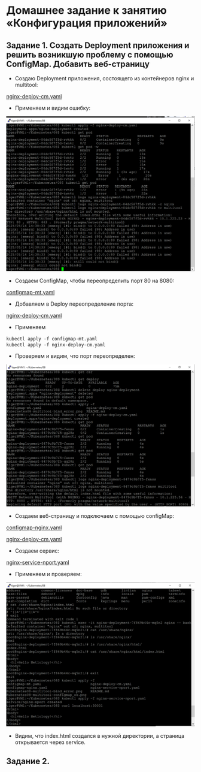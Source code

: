 # Домашнее задание к занятию «Конфигурация приложений»

## Задание 1. Создать Deployment приложения и решить возникшую проблему с помощью ConfigMap. Добавить веб-страницу

* Создаю Deployment приложения, состоящего из контейнеров nginx и multitool:

[nginx-deploy-cm.yaml](https://github.com/A-Tagir/kubernetes/blob/a0ac159dca814c40db3744aa998580af23a2349b/08/nginx-deploy-cm.yaml)

* Применяем и видим ошибку:

![Multitool_bind_error](https://github.com/A-Tagir/kubernetes/blob/main/08/Kubernetes08-multitool-bind_error.png)

* Создаем ConfigMap, чтобы переопределить порт 80 на 8080:

[configmap-mt.yaml](https://github.com/A-Tagir/kubernetes/blob/main/08/configmap-mt.yaml)

* Добавляем в Deploy переопределение порта:

[nginx-deploy-cm.yaml](https://github.com/A-Tagir/kubernetes/blob/9eba85ccdf0a1f3bb78bb4be924fd86c0fb49b9f/08/nginx-deploy-cm.yaml)

* Применяем 
```
kubectl apply -f configmap-mt.yaml
kubectl apply -f nginx-deploy-cm.yaml
```
* Проверяем и видим, что порт переопределен:

![config-map-ok](https://github.com/A-Tagir/kubernetes/blob/main/08/Kubernetes08-multitool-configmap_ok.png)

* Создаем веб-страницу и подключаем с помощью configMap:

[configmap-nginx.yaml](https://github.com/A-Tagir/kubernetes/blob/main/08/configmap-nginx.yaml)

[nginx-deploy-cm.yaml](https://github.com/A-Tagir/kubernetes/blob/ef6ba40dc834c9435f447b3a529db3437a406b95/08/nginx-deploy-cm.yaml)

* Создаем сервис:

[nginx-service-nport.yaml](https://github.com/A-Tagir/kubernetes/blob/main/08/nginx-service-nport.yaml)

* Применяем и проверяем:

![html_ok](https://github.com/A-Tagir/kubernetes/blob/main/08/Kubernetes08-html_ok.png)

* Видим, что index.html создался в нужной директории, а страница открывается через service.

## Задание 2. 